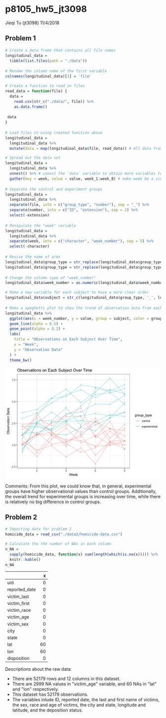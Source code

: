 p8105\_hw5\_jt3098
================
Jieqi Tu (jt3098)
11/4/2018

Problem 1
---------

``` r
# Create a data frame that contains all file names
longitudinal_data = 
  tibble(list.files(path = "./data"))

# Rename the column name of the first variable
colnames(longitudinal_data)[1] = 'file'
```

``` r
# Create a function to read in files
read_data = function(file) {
  data = 
    read.csv(str_c("./data/", file)) %>%
    as.data.frame()
  
 data
}

# Load files in using created function above
longitudinal_data =
  longitudinal_data %>%
  mutate(data = map(longitudinal_data$file, read_data)) # All data from one file are nested in one variable called "data"
```

``` r
# Spread out the data set
longitudinal_data = 
  longitudinal_data %>%
  unnest() %>% # unnest the `data` variable to obtain more variables to store the data
  gather(key = week, value = value, week_1:week_8) # make week be a single variable

# Separate the control and experiment groups
longitudinal_data = 
  longitudinal_data %>%
  separate(file, into = c("group_type", "number"), sep = "_") %>%
  separate(number, into = c("ID", "extension"), sep = 2) %>%
  select(-extension)

# Manipulate the "week" variable
longitudinal_data = 
  longitudinal_data %>%
  separate(week, into = c("character", "week_number"), sep = 5) %>%
  select(-character)

# Revise the name of arms
longitudinal_data$group_type = str_replace(longitudinal_data$group_type, "con", "control")
longitudinal_data$group_type = str_replace(longitudinal_data$group_type, "exp", "experimental")

# Change the column type of "week_number"
longitudinal_data$week_number = as.numeric(longitudinal_data$week_number)
```

``` r
# Make a new variable for each subject to have a more clear order
longitudinal_data$subject = str_c(longitudinal_data$group_type, '_', longitudinal_data$ID)

# Make a speghetti plot to show the trend of observation data from each arm
longitudinal_data %>%
  ggplot(aes(x = week_number, y = value, group = subject, color = group_type)) +
  geom_line(alpha = 0.5) + 
  geom_point(alpha = 0.2) +
  labs(
    title = "Observations on Each Subject Over Time",
    x = "Week",
    y = "Observation Data"
  ) +
  theme_bw()
```

![](p8105_hw5_jt3098_files/figure-markdown_github/speghetti%20plot%20for%20problem%201-1.png)

Comments: From this plot, we could know that, in general, experimental groups have higher observational values than control groups. Additionally, the overall trend for experimental groups is increasing over time, while there is relatively no big difference in control groups.

Problem 2
---------

``` r
# Importing data for problem 2
homicide_data = read_csv("./data2/homicide-data.csv")
```

``` r
# Calculate the the number of NAs in each column 
n_NA = 
  sapply(homicide_data, function(x) sum(length(which(is.na(x))))) %>%
  knitr::kable()
n_NA
```

|                |    x|
|----------------|----:|
| uid            |    0|
| reported\_date |    0|
| victim\_last   |    0|
| victim\_first  |    0|
| victim\_race   |    0|
| victim\_age    |    0|
| victim\_sex    |    0|
| city           |    0|
| state          |    0|
| lat            |   60|
| lon            |   60|
| disposition    |    0|

Descriptions about the raw data:

-   There are 52179 rows and 12 columns in this dataset.
-   There are 2999 NA values in "victim\_age" variable, and 60 NAs in "lat" and "lon" respectively.
-   This dataset has 52179 observations.
-   The variables inlude ID, reported date, the last and first name of victims, the sex, race and age of victims, the city and state, longitude and latitude, and the deposition status.
